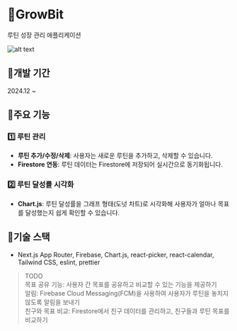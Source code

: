 # 🌱GrowBit

루틴 성장 관리 애플리케이션

![alt text](image.png)

## 📍개발 기간

2024.12 ~

## 📍주요 기능

### 1️⃣ 루틴 관리

- **루틴 추가/수정/삭제**: 사용자는 새로운 루틴을 추가하고, 삭제할 수 있습니다.
- **Firestore 연동**: 루틴 데이터는 Firestore에 저장되어 실시간으로 동기화됩니다.

### 2️⃣ 루틴 달성률 시각화

- **Chart.js**: 루틴 달성률을 그래프 형태(도넛 차트)로 시각화해 사용자가 얼마나 목표를 달성했는지 쉽게 확인할 수 있습니다.

## 📍기술 스택

- Next.js App Router, Firebase, Chart.js, react-picker, react-calendar, Tailwind CSS, eslint, prettier

> TODO <br/>
> 목표 공유 기능: 사용자 간 목표를 공유하고 비교할 수 있는 기능을 제공하기<br/>
> 알림: Firebase Cloud Messaging(FCM)을 사용하여 사용자가 루틴을 놓치지 않도록 알림을 보내기<br/>
> 친구와 목표 비교: Firestore에서 친구 데이터를 관리하고, 친구들과 루틴 목표를 비교하기
